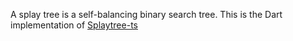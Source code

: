 A splay tree is a self-balancing binary search tree. This is the Dart implementation of [Splaytree-ts](https://github.com/luizbarboza/splaytree-ts)
